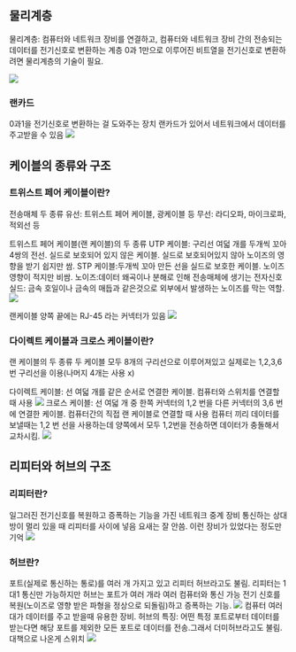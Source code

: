 ## 물리계층
물리계층: 컴퓨터와 네트워크 장비를 연결하고, 컴퓨터와 네트워크 장비 간의 전송되는 데이터를 전기신호로 변환하는 계층
0과 1만으로 이루어진 비트열을 전기신호로 변환하려면 물리계층의 기술이 필요.

![](https://images.velog.io/images/gigymi2005/post/0b0b45c5-4c91-4275-997f-f407f9811414/KakaoTalk_Photo_2022-01-21-20-22-39%20002.jpeg)
### 랜카드
0과1을 전기신호로 변환하는 걸 도와주는 장치
랜카드가 있어서 네트워크에서 데이터를 주고받을 수 있음
![](https://images.velog.io/images/gigymi2005/post/17f06c87-bfb6-42ba-87a0-8e3a516ea130/KakaoTalk_Photo_2022-01-21-20-22-39%20001.jpeg)

## 케이블의 종류와 구조
### 트위스트 페어 케이블이란?
전송매체 두 종류
유선: 트위스트 페어 케이블, 광케이블 등
무선: 라디오파, 마이크로파, 적외선 등

트위스트 페어 케이블(랜 케이블)의 두 종류
UTP 케이블: 구리선 여덟 개를 두개씩 꼬아 4쌍의 전선. 실드로 보호되어 있지 않은 케이블. 실드로 보호되어있지 않아 노이즈의 영향을 받기 쉽지만 쌈.
STP 케이블:두개씩 꼬아 만든 선을 실드로 보호한 케이블. 노이즈 영향이 적지만 비쌈.
노이즈:데이터 왜곡이나 분해로 인해 전송매체에 생기는 전자신호
실드: 금속 호일이나 금속의 매듭과 같은것으로 외부에서 발생하는 노이즈를 막는 역할.
![](https://images.velog.io/images/gigymi2005/post/c25d7eea-7f84-4998-9adc-13d84cddf71f/KakaoTalk_Photo_2022-01-21-20-33-38%20003.jpeg)

랜케이블 양쪽 끝에는 RJ-45 라는 커넥터가 있음
![](https://images.velog.io/images/gigymi2005/post/2d527616-2f3b-476a-bbd4-da94404ad21b/KakaoTalk_Photo_2022-01-21-20-33-38%20001.jpeg)

### 다이렉트 케이블과 크로스 케이블이란?
랜 케이블의 두 종류
두 케이블 모두 8개의 구리선으로 이루어져있고 실제로는 1,2,3,6번 구리선을 이용(나머지 4개는 사용 x)

다이렉트 케이블: 선 여덟 개를 같은 순서로 연결한 케이블. 컴퓨터와 스위치를 연결할 때 사용
![](https://images.velog.io/images/gigymi2005/post/cb6a2473-1cd1-444d-8741-276ba678fe12/KakaoTalk_Photo_2022-01-21-20-39-03%20002.jpeg)
크로스 케이블: 선 여덟 개 중 한쪽 커넥터의 1,2 번을 다른 커넥터의 3,6 번에 연결한 케이블. 컴퓨터간의 직접 랜 케이블로 연결할 때 사용
컴퓨터 끼리 데이터를 보낼때는 1,2 번 선을 사용하는데 양쪽에서 모두 1,2번을 전송하면 데이터가 충돌해서 교차시킴.
![](https://images.velog.io/images/gigymi2005/post/33e25654-78ac-4c0a-9aa9-d7b25063b490/KakaoTalk_Photo_2022-01-21-20-39-02%20001.jpeg)

## 리피터와 허브의 구조
### 리피터란?
일그러진 전기신호를 복원하고 증폭하는 기능을 가진 네트워크 중계 장비
통신하는 상대방이 멀리 있을 때 리피터를 사이에 넣음
요새는 잘 안씀. 이런 장비가 있었다는 정도만 기억
![](https://images.velog.io/images/gigymi2005/post/b31c681e-4a06-48f0-af10-32422ec2e780/KakaoTalk_Photo_2022-01-21-20-50-20%20001.jpeg)

### 허브란?
포트(실제로 통신하는 통로)를 여러 개 가지고 있고 리피터 허브라고도 불림.
리피터는 1대1 통신만 가능하지만 허브는 포트가 여러 개라 여러 컴퓨터와 통신 가능
전기 신호를 복원(노이즈로 영향 받은 파형을 정상으로 되돌림)하고 증폭하는 기능. 
![](https://images.velog.io/images/gigymi2005/post/88f063ac-a6a4-48a6-a94c-a409b4573640/KakaoTalk_Photo_2022-01-21-20-50-20%20002.jpeg)
컴퓨터 여러 대가 데이터를 주고 받을때 유용한 장비.
허브의 특징: 어떤 특정 포트로부터 데이터를 받는다면 해당 포트를 제외한 모든 포트로 데이터를 전송.그래서 더미허브라고도 불림.
대책으로 나온게 스위치
![](https://images.velog.io/images/gigymi2005/post/e3da38f3-dfaa-41d2-b58f-fcc69cf53c79/KakaoTalk_Photo_2022-01-21-20-50-20%20004.jpeg)

